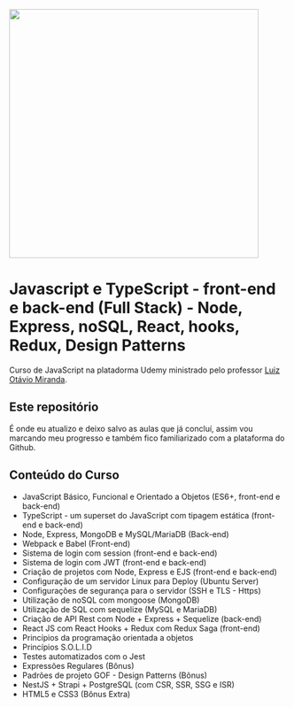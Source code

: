 <img src="https://www.otaviomiranda.com.br/wp-content/uploads/2017/04/capa-1030x579.png" width="450">

# Javascript e TypeScript - front-end e back-end (Full Stack) - Node, Express, noSQL, React, hooks, Redux, Design Patterns
Curso de JavaScript na platadorma Udemy ministrado pelo professor [Luiz Otávio Miranda](https://beacons.page/otaviomiranda).

## Este repositório
É onde eu atualizo e deixo salvo as aulas que já concluí, assim vou marcando meu progresso e também fico familiarizado com a plataforma do Github.

## Conteúdo do Curso
* JavaScript Básico, Funcional e Orientado a Objetos (ES6+, front-end e back-end)
* TypeScript - um superset do JavaScript com tipagem estática (front-end e back-end)
* Node, Express, MongoDB e MySQL/MariaDB (Back-end)
* Webpack e Babel (Front-end)
* Sistema de login com session (front-end e back-end)
* Sistema de login com JWT (front-end e back-end)
* Criação de projetos com Node, Express e EJS (front-end e back-end)
* Configuração de um servidor Linux para Deploy (Ubuntu Server)
* Configurações de segurança para o servidor (SSH e TLS - Https)
* Utilização de noSQL com mongoose (MongoDB)
* Utilização de SQL com sequelize (MySQL e MariaDB)
* Criação de API Rest com Node + Express + Sequelize (back-end)
* React JS com React Hooks + Redux com Redux Saga (front-end)
* Princípios da programação orientada a objetos
* Princípios S.O.L.I.D
* Testes automatizados com o Jest
* Expressões Regulares (Bônus)
* Padrões de projeto GOF - Design Patterns (Bônus)
* NestJS + Strapi + PostgreSQL (com CSR, SSR, SSG e ISR)
* HTML5 e CSS3 (Bônus Extra)
